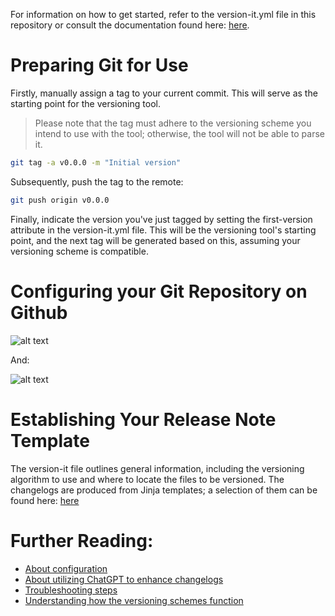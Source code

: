 For information on how to get started, refer to the version-it.yml file in this repository or consult the documentation found here: [here](../docs/configuration.md.md).

# Preparing Git for Use

Firstly, manually assign a tag to your current commit. This will serve as the starting point for the versioning tool.
> Please note that the tag must adhere to the versioning scheme you intend to use with the tool; otherwise, the tool will not be able to parse it.

```bash
git tag -a v0.0.0 -m "Initial version"
```

Subsequently, push the tag to the remote:

```bash
git push origin v0.0.0
```

Finally, indicate the version you've just tagged by setting the first-version attribute in the version-it.yml file. This will be the versioning tool's starting point, and the next tag will be generated based on this, assuming your versioning scheme is compatible.

# Configuring your Git Repository on Github

![alt text](https://i.imgur.com/Z0XaoVE.png)

And:

![alt text](https://i.imgur.com/TQ5qedr.png)

# Establishing Your Release Note Template

The version-it file outlines general information, including the versioning algorithm to use and where to locate the files to be versioned. The changelogs are produced from Jinja templates; a selection of them can be found here: [here](../examples/templates/)

# Further Reading:

- [About configuration](../docs/configuration.md)
- [About utilizing ChatGPT to enhance changelogs](../docs/ai_summary.md)
- [Troubleshooting steps](../docs/troubleshooting.md)
- [Understanding how the versioning schemes function](../docs/versioning_schemes.md)
